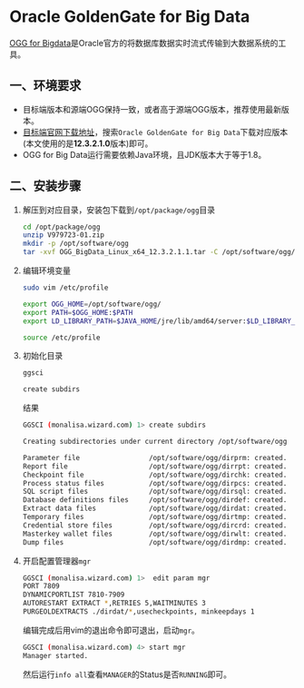 # Oracle GoldenGate for Big Data

[OGG for Bigdata](https://docs.oracle.com/en/middleware/goldengate/big-data/index.html)是Oracle官方的将数据库数据实时流式传输到大数据系统的工具。

## 一、环境要求

* 目标端版本和源端OGG保持一致，或者高于源端OGG版本，推荐使用最新版本。
* [目标端官网下载地址](https://edelivery.oracle.com/osdc/faces/SoftwareDelivery)，搜索`Oracle GoldenGate for Big Data`下载对应版本(本文使用的是**12.3.2.1.0**版本)即可。
* OGG for Big Data运行需要依赖Java环境，且JDK版本大于等于1.8。



## 二、安装步骤

1. 解压到对应目录，安装包下载到`/opt/package/ogg`目录

   ```sh
   cd /opt/package/ogg
   unzip V979723-01.zip
   mkdir -p /opt/software/ogg
   tar -xvf OGG_BigData_Linux_x64_12.3.2.1.1.tar -C /opt/software/ogg/
   ```

2. 编辑环境变量

   ```sh
   sudo vim /etc/profile
   ```

   ```sh
   export OGG_HOME=/opt/software/ogg/
   export PATH=$OGG_HOME:$PATH 
   export LD_LIBRARY_PATH=$JAVA_HOME/jre/lib/amd64/server:$LD_LIBRARY_PATH 
   ```

   ```sh
   source /etc/profile
   ```

3. 初始化目录

   ```sh
   ggsci
   ```

   ```sh
   create subdirs
   ```

   结果

   ```sh
   GGSCI (monalisa.wizard.com) 1> create subdirs
   
   Creating subdirectories under current directory /opt/software/ogg
   
   Parameter file                 /opt/software/ogg/dirprm: created.
   Report file                    /opt/software/ogg/dirrpt: created.
   Checkpoint file                /opt/software/ogg/dirchk: created.
   Process status files           /opt/software/ogg/dirpcs: created.
   SQL script files               /opt/software/ogg/dirsql: created.
   Database definitions files     /opt/software/ogg/dirdef: created.
   Extract data files             /opt/software/ogg/dirdat: created.
   Temporary files                /opt/software/ogg/dirtmp: created.
   Credential store files         /opt/software/ogg/dircrd: created.
   Masterkey wallet files         /opt/software/ogg/dirwlt: created.
   Dump files                     /opt/software/ogg/dirdmp: created.
   ```

4. 开启配置管理器`mgr`

   ```sh
   GGSCI (monalisa.wizard.com) 1>  edit param mgr
   PORT 7809
   DYNAMICPORTLIST 7810-7909
   AUTORESTART EXTRACT *,RETRIES 5,WAITMINUTES 3
   PURGEOLDEXTRACTS ./dirdat/*,usecheckpoints, minkeepdays 1
   ```

   编辑完成后用vim的退出命令即可退出，启动`mgr`。

   ```sh
   GGSCI (monalisa.wizard.com) 4> start mgr
   Manager started.
   ```

   然后运行`info all`查看`MANAGER`的Status是否`RUNNING`即可。